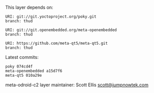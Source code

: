 This layer depends on:

    URI: git://git.yoctoproject.org/poky.git
    branch: thud

    URI: git://git.openembedded.org/meta-openembedded
    branch: thud

    URI: https://github.com/meta-qt5/meta-qt5.git
    branch: thud

Latest commits:

    poky 074cd4f
    meta-openembedded a15d7f6
    meta-qt5 010a29e

meta-odroid-c2 layer maintainer: Scott Ellis <scott@jumpnowtek.com>
